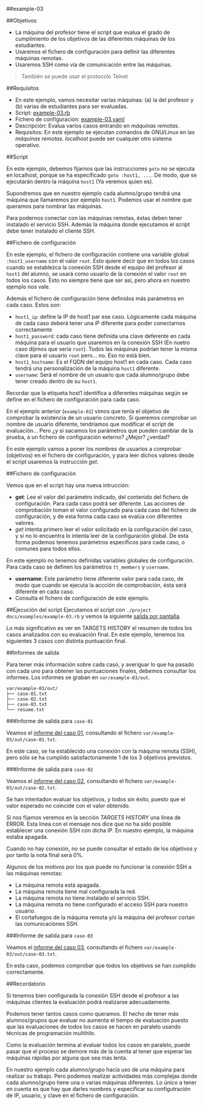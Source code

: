 

##example-03

##Objetivos

* La máquina del profesor tiene el script que evalua el grado de cumplimiento 
  de los objetivos de las diferentes máquinas de los estudiantes.    
* Usaremos el fichero de configuración para definir las diferentes máquinas remotas.   
* Usaremos SSH como vía de comunicación entre las máquinas.

> También se puede usar el protocolo Telnet

##Requisitos

* En este ejemplo, vamos necesitar varias máquinas: 
    (a) la del profesor y 
    (b) varias de estudiantes para ser evaluadas.
* Script: [example-03.rb](../../../examples/example-03.rb) 
* Fichero de configuración: [example-03.yaml](../../../examples/example-03.yaml)
* Descripción: Evalua varios casos entrando en *máquinas remotas*.
* Requisitos: En este ejemplo se ejecutan comandos de GNU/Linux en las *máquinas remotas*.
*localhost* puede ser cualquier otro sistema operativo.

##Script

En este ejemplo, debemos fijarnos que las instrucciones `goto` no se ejecuta en localhost,
porque se ha especificado `goto :host1, ...`. De modo, que se ejecutarán dentro
la máquina `host1` (Ya veremos quien es).

Supondremos que en nuestro ejemplo cada alumno/grupo tendrá una máquina que llamaremos
por ejemplo `host1`. Podemos usar el nombre que queramos para nombrar las máquinas.

Para podernos conectar con las máquinas remotas, éstas deben tener instalado el servicio SSH.
Además la máquina donde ejecutamos el script debe tener instalado el cliente SSH.

##Fichero de configuración

En este ejemplo, el fichero de configuración contiene una variable global
`:host1_username` con el valor `root`. Esto quiere decir que en todos los casos
cuando se establezca la conexión SSH desde el equipo del profesor al `host1` del alumno,
se usará como usuario de la conexión el valor `root` en todos los casos. Esto no siempre
tiene que ser así, pero ahora en nuestro ejemplo nos vale.

Además el fichero de configuración tiene definidos más parámetros en cada caso.
Estos son:
* `host1_ip`: define la IP de host1 par ese caso. Lógicamente cada máquina de cada caso
deberá tener una iP diferente para poder conectarnos correctamente
* `host1_password`: cada caso tiene definida una clave deferente en cada máquina para
el usuario que usaremos en la conexión SSH (En nuetro caso dijimos que sería `root`).
Todos las máquinas podrían tener la misma clave para el usuario `root` pero... no.
Eso no está bien.
* `host1_hostname`: Es el FQDN del equipo host1 en cada caso. Cada caso tendrá
una personalización de la máquina `host1` diferente.
* `username`: Será el nombre de un usuario que cada alumno/grupo debe tener
creado dentro de su `host1`.

Recordar que la etiqueta host1 identifica a diferentes máquinas
según se define en el fichero de configuración para cada caso.

En el ejemplo anterior (`example-01`) vimos que tenía el objetivo de
comprobar la existencia de un usuario concreto. Si queremos comprobar 
un nombre de usuario diferente, tendríamos que modificar el script de 
evaluación... Pero ¿y si sacamos los parámetros que pueden cambiar 
de la prueba, a un fichero de configuración externo? ¿Mejor? ¿verdad?

En este ejemplo vamos a poner los nombres de usuarios a comprobar (objetivos)
en el fichero de configuración, y para leer dichos valores desde el script usaremos
la instrucción *get*.

##Fichero de configuración

Vemos que en el script hay una nueva intrucción:
* **get**: Lee el valor del parámetro indicado, del contenido del fichero 
de configuración. Para cada caso podrá ser diferente. Las acciones de 
comprobación toman el valor configurado para cada caso del fichero 
de configuración, y de esta forma cada caso se evalúa con diferentes valores.
* *get* intenta primero leer el valor solicitado en la configuración del caso,
y si no lo encuentra lo intenta leer de la configuración global. De esta forma
podemos tenemos parámetros específicos para cada caso, o comunes para todos
ellos.

En este ejemplo no tenemos definidas variables globales de configuración.
Para cada caso se definen los parámetros `tt_members` y `username`.
* **username**: Este parámetro tiene diferente valor para cada caso, de modo
que cuando se ejecuta la accción de comprobación, ésta será diferente en cada
caso.
* Consulta el fichero de configuración de este ejemplo.

##Ejecución del script
Ejecutamos el script con `./project docs/examples/example-03.rb` y vemos la siguiente 
[salida por pantalla](./resume.txt).

Lo más significativo es ver en TARGETS HISTORY el resumen de todos los casos analizados
con su evaluación final. En este ejemplo, tenemos los siguientes 3 casos con distinta
puntuación final.

##Informes de salida

Para tener más información sobre cada caso, y averiguar lo que ha pasado
con cada uno para obtener las puntuaciones finales, debemos consultar 
los informes. Los informes se graban en `var/example-03/out`.

```
var/example-03/out/
├── case-01.txt
├── case-02.txt
├── case-03.txt
└── resume.txt
```

###Informe de salida para `case-01`

Veamos el [informe del caso 01](./case-01.txt), consultando el fichero `var/example-03/out/case-01.txt`.

En este caso, se ha establecido una conexión con la máquina remota (SSH),
pero sólo se ha cumplido satisfactoriamente 1 de los 3 objetivos previstos.

 
###Informe de salida para `case-02`

Veamos el [informe del caso 02](./case-02.txt), consultando el fichero `var/example-03/out/case-02.txt`.

Se han intentadon evaluar los objetivos, y todos sin éxito, puesto que el valor
esperado no coincide con el valor obtenido.

Si nos fijamos veremos en la sección *TARGETS HISTORY* una línea de ERROR.
Esta línea con el mensaje nos dice que no ha sido posible establecer 
una conexión SSH con dicha IP. En nuestro ejemplo, la máquina estaba apagada.

Cuando no hay conexión, no se puede consultar el estado de los objetivos 
y por tanto la nota final será 0%.

Algunos de los motivos por los que puede no funcionar la conexión SSH a las máquinas remotas:
* La máquina remota está apagada.
* La máquina remota tiene mal configurada la red.
* La máquina remota no tiene instalado el servicio SSH.
* La máquina remota no tiene configurado el acceso SSH para nuestro usuario.
* El cortafuegos de la máquina remota y/o la máquina del profesor cortan las comunicaciones SSH.

###Informe de salida para `case-03`

Veamos el [informe del caso 03](./case-03.txt), consultando el fichero `var/example-03/out/case-03.txt`.

En esta caso, podemos comprobar que todos los objetivos se han cumplido correctamente.

##Recordatorio

Si tenemos bien configurada la conexión SSH desde el profesor a las máquinas clientes la 
evaluación podrá realizarse adecuadamente.

Podemos tener tantos casos como queramos. El hecho de tener más alumnos/grupos que evaluar
no aumenta el tiempo de evaluación puesto que las evaluaciones de todos los casos se hacen
en paralelo usando técnicas de programación multihilo.

Como la evaluación termina al evaluar todos los casos en paralelo, puede pasar que el proceso
se demore más de la cuenta al tener que esperar las máquinas rápidas por alguna que
sea más lenta.

En nuestro ejemplo cada alumno/grupo hacía uso de una máquina para realizar su trabajo.
Pero podemos realizar actividades más complejas donde cada alumno/grupo tiene una o varias
máquinas diferentes. Lo único a tener en cuenta es que hay que darles nombres y especificar
su configutración de IP, usuario, y clave en el fichero de configuración.
